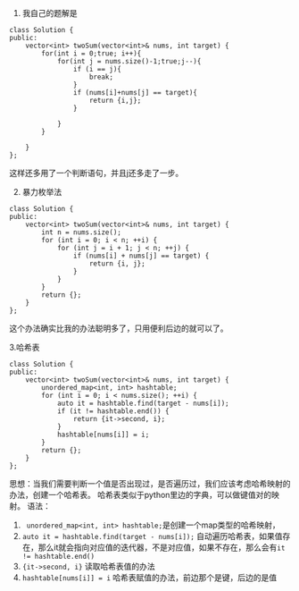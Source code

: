 1. 我自己的题解是

```
class Solution {
public:
    vector<int> twoSum(vector<int>& nums, int target) {
        for(int i = 0;true; i++){
            for(int j = nums.size()-1;true;j--){
                if (i == j){
                    break;
                }
                if (nums[i]+nums[j] == target){
                    return {i,j};
                }

            }
        }

    }
};
```
这样还多用了一个判断语句，并且j还多走了一步。

2. 暴力枚举法
```
class Solution {
public:
    vector<int> twoSum(vector<int>& nums, int target) {
        int n = nums.size();
        for (int i = 0; i < n; ++i) {
            for (int j = i + 1; j < n; ++j) {
                if (nums[i] + nums[j] == target) {
                    return {i, j};
                }
            }
        }
        return {};
    }
};
```
这个办法确实比我的办法聪明多了，只用便利后边的就可以了。

3.哈希表
````
class Solution {
public:
    vector<int> twoSum(vector<int>& nums, int target) {
        unordered_map<int, int> hashtable;
        for (int i = 0; i < nums.size(); ++i) {
            auto it = hashtable.find(target - nums[i]);
            if (it != hashtable.end()) {
                return {it->second, i};
            }
            hashtable[nums[i]] = i;
        }
        return {};
    }
};

````
思想：当我们需要判断一个值是否出现过，是否遍历过，我们应该考虑哈希映射的办法，创建一个哈希表。
哈希表类似于python里边的字典，可以做键值对的映射。
语法：
1. ` unordered_map<int, int> hashtable;`是创建一个map类型的哈希映射，
2. `auto it = hashtable.find(target - nums[i]);` 自动遍历哈希表，如果值存在，那么it就会指向对应值的迭代器，不是对应值，如果不存在，那么会有`it != hashtable.end()`
3. `{it->second, i}` 读取哈希表值的办法
4. `hashtable[nums[i]] = i` 哈希表赋值的办法，前边那个是键，后边的是值
